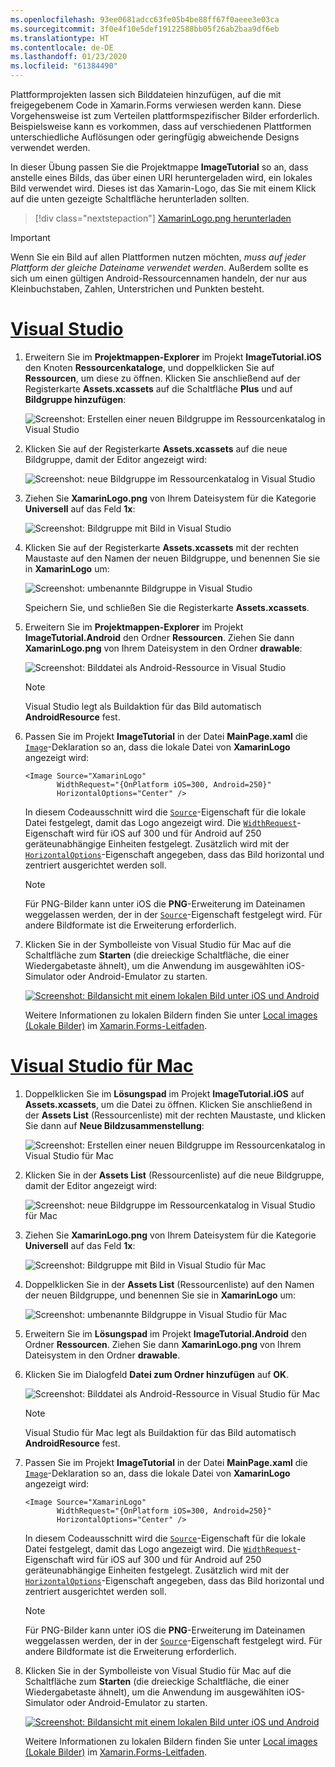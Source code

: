 ```yaml
---
ms.openlocfilehash: 93ee0681adcc63fe05b4be88ff67f0aeee3e03ca
ms.sourcegitcommit: 3f0e4f10e5def19122588bb05f26ab2baa9df6eb
ms.translationtype: HT
ms.contentlocale: de-DE
ms.lasthandoff: 01/23/2020
ms.locfileid: "61384490"
---
```

Plattformprojekten lassen sich Bilddateien hinzufügen, auf die mit freigegebenem Code in Xamarin.Forms verwiesen werden kann. Diese Vorgehensweise ist zum Verteilen plattformspezifischer Bilder erforderlich. Beispielsweise kann es vorkommen, dass auf verschiedenen Plattformen unterschiedliche Auflösungen oder geringfügig abweichende Designs verwendet werden.

In dieser Übung passen Sie die Projektmappe **ImageTutorial** so an, dass anstelle eines Bilds, das über einen URI heruntergeladen wird, ein lokales Bild verwendet wird. Dieses ist das Xamarin-Logo, das Sie mit einem Klick auf die unten gezeigte Schaltfläche herunterladen sollten.

> [!div class="nextstepaction"]
> [XamarinLogo.png herunterladen](https://raw.githubusercontent.com/xamarin/xamarin-forms-samples/master/UserInterface/PlatformSpecifics/Droid/Resources/drawable/XamarinLogo.png)

> [!IMPORTANT]
> Wenn Sie ein Bild auf allen Plattformen nutzen möchten, *muss auf jeder Plattform der gleiche Dateiname verwendet werden*. Außerdem sollte es sich um einen gültigen Android-Ressourcennamen handeln, der nur aus Kleinbuchstaben, Zahlen, Unterstrichen und Punkten besteht.

# <a name="visual-studiotabvswin"></a>[Visual Studio](#tab/vswin)

1. Erweitern Sie im **Projektmappen-Explorer** im Projekt **ImageTutorial.iOS** den Knoten **Ressourcenkataloge**, und doppelklicken Sie auf **Ressourcen**, um diese zu öffnen. Klicken Sie anschließend auf der Registerkarte **Assets.xcassets** auf die Schaltfläche **Plus** und auf **Bildgruppe hinzufügen**:

    ![Screenshot: Erstellen einer neuen Bildgruppe im Ressourcenkatalog in Visual Studio](../images/vs/new-image-set.png "Neue Bildgruppe im Ressourcenkatalog")

1. Klicken Sie auf der Registerkarte **Assets.xcassets** auf die neue Bildgruppe, damit der Editor angezeigt wird:

    ![Screenshot: neue Bildgruppe im Ressourcenkatalog in Visual Studio](../images/vs/new-image-set-editor.png "Editor für Bildgruppen im Ressourcenkatalog")

1. Ziehen Sie **XamarinLogo.png** von Ihrem Dateisystem für die Kategorie **Universell** auf das Feld **1x**:

    ![Screenshot: Bildgruppe mit Bild in Visual Studio](../images/vs/image-set-with-image.png "Bildgruppe mit einem Bild")

1. Klicken Sie auf der Registerkarte **Assets.xcassets** mit der rechten Maustaste auf den Namen der neuen Bildgruppe, und benennen Sie sie in **XamarinLogo** um:

    ![Screenshot: umbenannte Bildgruppe in Visual Studio](../images/vs/rename-image-set.png "Umbenannte Bildgruppe")

    Speichern Sie, und schließen Sie die Registerkarte **Assets.xcassets**.

1. Erweitern Sie im **Projektmappen-Explorer** im Projekt **ImageTutorial.Android** den Ordner **Ressourcen**. Ziehen Sie dann **XamarinLogo.png** von Ihrem Dateisystem in den Ordner **drawable**:

    ![Screenshot: Bilddatei als Android-Ressource in Visual Studio](../images/vs/android-resource.png "Lokale Bilddatei im Ordner für Android-Ressourcen")

    > [!NOTE]
    > Visual Studio legt als Buildaktion für das Bild automatisch **AndroidResource** fest.

1. Passen Sie im Projekt **ImageTutorial** in der Datei **MainPage.xaml** die [`Image`](xref:Xamarin.Forms.Editor)-Deklaration so an, dass die lokale Datei von **XamarinLogo** angezeigt wird:

    ```xaml
    <Image Source="XamarinLogo"
           WidthRequest="{OnPlatform iOS=300, Android=250}"
           HorizontalOptions="Center" />
    ```

    In diesem Codeausschnitt wird die [`Source`](xref:Xamarin.Forms.Image.Source)-Eigenschaft für die lokale Datei festgelegt, damit das Logo angezeigt wird. Die [`WidthRequest`](xref:Xamarin.Forms.VisualElement.WidthRequest)-Eigenschaft wird für iOS auf 300 und für Android auf 250 geräteunabhängige Einheiten festgelegt. Zusätzlich wird mit der [`HorizontalOptions`](xref:Xamarin.Forms.View.HorizontalOptions)-Eigenschaft angegeben, dass das Bild horizontal und zentriert ausgerichtet werden soll.

    > [!NOTE]
    > Für PNG-Bilder kann unter iOS die **PNG**-Erweiterung im Dateinamen weggelassen werden, der in der [`Source`](xref:Xamarin.Forms.Image.Source)-Eigenschaft festgelegt wird. Für andere Bildformate ist die Erweiterung erforderlich.

1. Klicken Sie in der Symbolleiste von Visual Studio für Mac auf die Schaltfläche zum **Starten** (die dreieckige Schaltfläche, die einer Wiedergabetaste ähnelt), um die Anwendung im ausgewählten iOS-Simulator oder Android-Emulator zu starten.

    [![Screenshot: Bildansicht mit einem lokalen Bild unter iOS und Android](../images/local-file.png "Bildansicht mit einem lokalen Bild")](../images/local-file-large.png#lightbox "Bildansicht mit einem lokalen Bild")

    Weitere Informationen zu lokalen Bildern finden Sie unter [Local images (Lokale Bilder)](~/xamarin-forms/user-interface/images.md#local-images) im [Xamarin.Forms-Leitfaden](~/xamarin-forms/user-interface/images.md).

# <a name="visual-studio-for-mactabvsmac"></a>[Visual Studio für Mac](#tab/vsmac)

1. Doppelklicken Sie im **Lösungspad** im Projekt **ImageTutorial.iOS** auf **Assets.xcassets**, um die Datei zu öffnen. Klicken Sie anschließend in der **Assets List** (Ressourcenliste) mit der rechten Maustaste, und klicken Sie dann auf **Neue Bildzusammenstellung**:

    ![Screenshot: Erstellen einer neuen Bildgruppe im Ressourcenkatalog in Visual Studio für Mac](../images/vsmac/new-image-set.png "Neue Bildgruppe im Ressourcenkatalog")

1. Klicken Sie in der **Assets List** (Ressourcenliste) auf die neue Bildgruppe, damit der Editor angezeigt wird:

    ![Screenshot: neue Bildgruppe im Ressourcenkatalog in Visual Studio für Mac](../images/vsmac/new-image-set-editor.png "Editor für Bildgruppen im Ressourcenkatalog")

1. Ziehen Sie **XamarinLogo.png** von Ihrem Dateisystem für die Kategorie **Universell** auf das Feld **1x**:

    ![Screenshot: Bildgruppe mit Bild in Visual Studio für Mac](../images/vsmac/image-set-with-image.png "Bildgruppe mit einem Bild")

1. Doppelklicken Sie in der **Assets List** (Ressourcenliste) auf den Namen der neuen Bildgruppe, und benennen Sie sie in **XamarinLogo** um:

    ![Screenshot: umbenannte Bildgruppe in Visual Studio für Mac](../images/vsmac/rename-image-set.png "Umbenannte Bildgruppe")

1. Erweitern Sie im **Lösungspad** im Projekt **ImageTutorial.Android** den Ordner **Ressourcen**. Ziehen Sie dann **XamarinLogo.png** von Ihrem Dateisystem in den Ordner **drawable**.

1. Klicken Sie im Dialogfeld **Datei zum Ordner hinzufügen** auf **OK**.

    ![Screenshot: Bilddatei als Android-Ressource in Visual Studio für Mac](../images/vsmac/android-resource.png "Lokale Bilddatei im Ordner für Android-Ressourcen")

    > [!NOTE]
    > Visual Studio für Mac legt als Buildaktion für das Bild automatisch **AndroidResource** fest.

1. Passen Sie im Projekt **ImageTutorial** in der Datei **MainPage.xaml** die [`Image`](xref:Xamarin.Forms.Editor)-Deklaration so an, dass die lokale Datei von **XamarinLogo** angezeigt wird:

    ```xaml
    <Image Source="XamarinLogo"
           WidthRequest="{OnPlatform iOS=300, Android=250}"
           HorizontalOptions="Center" />
    ```

    In diesem Codeausschnitt wird die [`Source`](xref:Xamarin.Forms.Image.Source)-Eigenschaft für die lokale Datei festgelegt, damit das Logo angezeigt wird. Die [`WidthRequest`](xref:Xamarin.Forms.VisualElement.WidthRequest)-Eigenschaft wird für iOS auf 300 und für Android auf 250 geräteunabhängige Einheiten festgelegt. Zusätzlich wird mit der [`HorizontalOptions`](xref:Xamarin.Forms.View.HorizontalOptions)-Eigenschaft angegeben, dass das Bild horizontal und zentriert ausgerichtet werden soll.

    > [!NOTE]
    > Für PNG-Bilder kann unter iOS die **PNG**-Erweiterung im Dateinamen weggelassen werden, der in der [`Source`](xref:Xamarin.Forms.Image.Source)-Eigenschaft festgelegt wird. Für andere Bildformate ist die Erweiterung erforderlich.

1. Klicken Sie in der Symbolleiste von Visual Studio für Mac auf die Schaltfläche zum **Starten** (die dreieckige Schaltfläche, die einer Wiedergabetaste ähnelt), um die Anwendung im ausgewählten iOS-Simulator oder Android-Emulator zu starten.

    [![Screenshot: Bildansicht mit einem lokalen Bild unter iOS und Android](../images/local-file.png "Bildansicht mit einem lokalen Bild")](../images/local-file-large.png#lightbox "Bildansicht mit einem lokalen Bild")

    Weitere Informationen zu lokalen Bildern finden Sie unter [Local images (Lokale Bilder)](~/xamarin-forms/user-interface/images.md#local-images) im [Xamarin.Forms-Leitfaden](~/xamarin-forms/user-interface/images.md).
